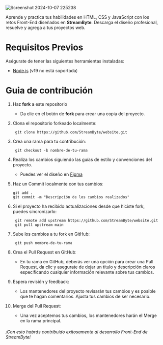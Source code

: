 ![Screenshot 2024-10-07 225238](https://github.com/user-attachments/assets/cc4c930c-bf1d-4e25-9cde-e906e9b08b67)

Aprende y practica tus habilidades en HTML, CSS y JavaScript con los retos Front-End diseñados en **StreamByte**. Descarga el diseño profesional, resuelve y agrega a tus proyectos web.

# Requisitos Previos

Aségurate de tener las siguientes herramientas instaladas:
- [Node.js](https://nodejs.org/en/) (v19 no está soportada)

# Guia de contribución

1. Haz **fork** a este repositorio
   - Da clic en el botón de **fork** para crear una copia del proyecto.

2. Clona el repositorio forkeado localmente:

        git clone https://github.com/StreamByte/website.git

3. Crea una rama para tu contribución:

        git checkout -b nombre-de-tu-rama

4. Realiza los cambios siguiendo las guías de estilo y convenciones del proyecto.
   - Puedes ver el diseño en [Figma](https://www.figma.com/design/ZvkKIGeJNrgLf1ceCxRNSf/StreamByte?node-id=4279-2990&t=R167AOYKOrLduJoH-1)

5. Haz un Commit localmente con tus cambios:

       git add .
       git commit -m "Descripción de los cambios realizados"

6. Si el proyecto ha recibido actualizaciones desde que hiciste fork, puedes síncronizarlo:

        git remote add upstream https://github.com/StreamByte/website.git
        git pull upstream main

7. Sube los cambios a tu fork en GitHub:

        git push nombre-de-tu-rama

8. Crea el Pull Request en GitHub:
    - En tu rama en GitHub, deberás ver una opción para crear una Pull Request, da clic y asegurate de dejar un título y descripción claros especificando cualquier información relevante        sobre tus cambios.

9. Espera revisión y feedback:
    - Los mantenedores del proyecto revisarán tus cambios y es posible que te hagan comentarios. Ajusta tus cambios de ser necesario.

10. Merge del Pull Request:
    - Una vez aceptemos tus cambios, los mantenedores harán el Merge en la rama principal.

###### ¡Con esto habrás contribuido exitosamente al desarrollo Front-End de StreamByte!
